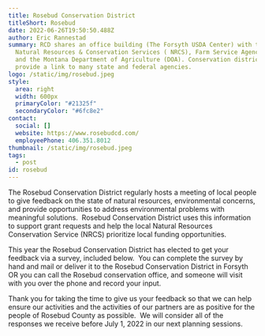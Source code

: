 ```yaml
---
title: Rosebud Conservation District
titleShort: Rosebud
date: 2022-06-26T19:50:50.488Z
author: Eric Rannestad
summary: RCD shares an office building (The Forsyth USDA Center) with the
  Natural Resources & Conservation Services ( NRCS), Farm Service Agency (FSA)
  and the Montana Department of Agriculture (DOA). Conservation districts
  provide a link to many state and federal agencies.
logo: /static/img/rosebud.jpeg
style:
  area: right
  width: 600px
  primaryColor: "#21325f"
  secondaryColor: "#6fc8e2"
contact:
  social: []
  website: https://www.rosebudcd.com/
  employeePhone: 406.351.8012
thumbnail: /static/img/rosebud.jpeg
tags:
  - post
id: rosebud
---
```

The Rosebud Conservation District regularly hosts a meeting of local people to give feedback on the state of natural resources, environmental concerns, and provide opportunities to address environmental problems with meaningful solutions.  Rosebud Conservation District uses this information to support grant requests and help the local Natural Resources Conservation Service (NRCS) prioritize local funding opportunities.

This year the Rosebud Conservation District has elected to get your feedback via a survey, included below.  You can complete the survey by hand and mail or deliver it to the Rosebud Conservation District in Forsyth OR you can call the Rosebud conservation office, and someone will visit with you over the phone and record your input.

Thank you for taking the time to give us your feedback so that we can help ensure our activities and the activities of our partners are as positive for the people of Rosebud County as possible.  We will consider all of the responses we receive before July 1, 2022 in our next planning sessions.